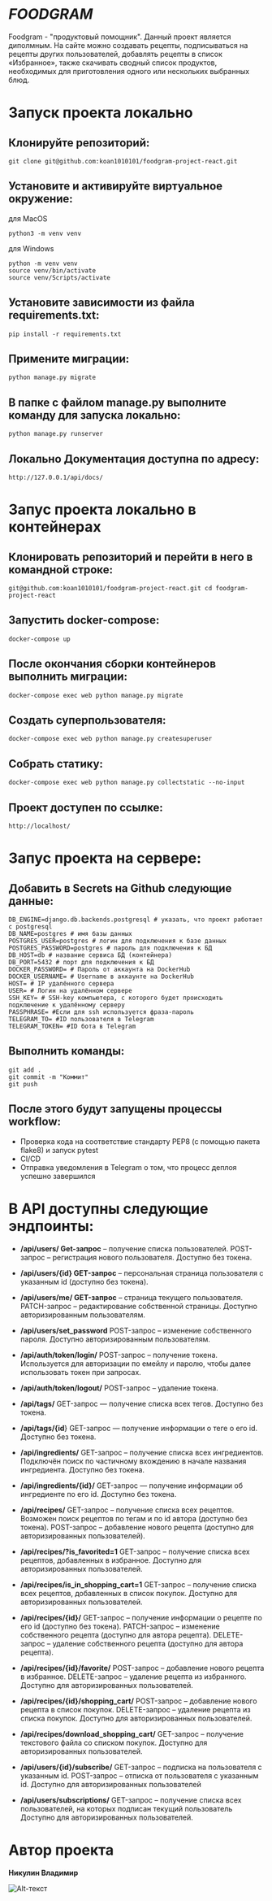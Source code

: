 # *FOODGRAM*
Foodgram - "продуктовый помощник". Данный проект является диполмным. На сайте можно создавать рецепты, подписываться на рецепты других пользователей, добавлять рецепты в список «Избранное», также скачивать сводный список продуктов, необходимых для приготовления одного или нескольких выбранных блюд.

# Запуск проекта локально
## Клонируйте репозиторий:
```
git clone git@github.com:koan1010101/foodgram-project-react.git
```
## Установите и активируйте виртуальное окружение:

для MacOS
```
python3 -m venv venv
```
для Windows
```
python -m venv venv
source venv/bin/activate
source venv/Scripts/activate
```
## Установите зависимости из файла requirements.txt:
```
pip install -r requirements.txt
```
## Примените миграции:
```
python manage.py migrate
```
## В папке с файлом manage.py выполните команду для запуска локально:
```
python manage.py runserver
```
## Локально Документация доступна по адресу:
```
http://127.0.0.1/api/docs/
```
# Запус проекта локально в контейнерах

## Клонировать репозиторий и перейти в него в командной строке:
```
git@github.com:koan1010101/foodgram-project-react.git cd foodgram-project-react
```
## Запустить docker-compose:
```
docker-compose up
```
## После окончания сборки контейнеров выполнить миграции:
```
docker-compose exec web python manage.py migrate
```
## Создать суперпользователя:
```
docker-compose exec web python manage.py createsuperuser
```
## Собрать статику:
```
docker-compose exec web python manage.py collectstatic --no-input
```
## Проект доступен по ссылке:
```
http://localhost/
```
# Запус проекта на сервере:

## Добавить в Secrets на Github следующие данные:
```
DB_ENGINE=django.db.backends.postgresql # указать, что проект работает с postgresql
DB_NAME=postgres # имя базы данных
POSTGRES_USER=postgres # логин для подключения к базе данных
POSTGRES_PASSWORD=postgres # пароль для подключения к БД
DB_HOST=db # название сервиса БД (контейнера) 
DB_PORT=5432 # порт для подключения к БД
DOCKER_PASSWORD= # Пароль от аккаунта на DockerHub
DOCKER_USERNAME= # Username в аккаунте на DockerHub
HOST= # IP удалённого сервера
USER= # Логин на удалённом сервере
SSH_KEY= # SSH-key компьютера, с которого будет происходить подключение к удалённому серверу
PASSPHRASE= #Если для ssh используется фраза-пароль
TELEGRAM_TO= #ID пользователя в Telegram
TELEGRAM_TOKEN= #ID бота в Telegram
```
## Выполнить команды:
```
git add .
git commit -m "Коммит"
git push
```
## После этого будут запущены процессы workflow:

- Проверка кода на соответствие стандарту PEP8 (с помощью пакета flake8) и запуск pytest
- CI/CD
- Отправка уведомления в Telegram о том, что процесс деплоя успешно завершился

# В API доступны следующие эндпоинты:
- **/api/users/ Get-запрос** – получение списка пользователей. POST-запрос – регистрация нового пользователя. Доступно без токена.

- **/api/users/{id} GET-запрос** – персональная страница пользователя с указанным id (доступно без токена).

- **/api/users/me/ GET-запрос** – страница текущего пользователя. PATCH-запрос – редактирование собственной страницы. Доступно авторизированным пользователям.

- **/api/users/set_password** POST-запрос – изменение собственного пароля. Доступно авторизированным пользователям.

- **/api/auth/token/login/** POST-запрос – получение токена. Используется для авторизации по емейлу и паролю, чтобы далее использовать токен при запросах.

- **/api/auth/token/logout/** POST-запрос – удаление токена.

- **/api/tags/** GET-запрос — получение списка всех тегов. Доступно без токена.

- **/api/tags/{id**} GET-запрос — получение информации о теге о его id. Доступно без токена.

- **/api/ingredients/** GET-запрос – получение списка всех ингредиентов. Подключён поиск по частичному вхождению в начале названия ингредиента. Доступно без токена.

- **/api/ingredients/{id}/** GET-запрос — получение информации об ингредиенте по его id. Доступно без токена.

- **/api/recipes/** GET-запрос – получение списка всех рецептов. Возможен поиск рецептов по тегам и по id автора (доступно без токена). POST-запрос – добавление нового рецепта (доступно для авторизированных пользователей).

- **/api/recipes/?is_favorited=1** GET-запрос – получение списка всех рецептов, добавленных в избранное. Доступно для авторизированных пользователей.

- **/api/recipes/is_in_shopping_cart=1** GET-запрос – получение списка всех рецептов, добавленных в список покупок. Доступно для авторизированных пользователей.

- **/api/recipes/{id}/** GET-запрос – получение информации о рецепте по его id (доступно без токена). PATCH-запрос – изменение собственного рецепта (доступно для автора рецепта). DELETE-запрос – удаление собственного рецепта (доступно для автора рецепта).

- **/api/recipes/{id}/favorite/** POST-запрос – добавление нового рецепта в избранное. DELETE-запрос – удаление рецепта из избранного. Доступно для авторизированных пользователей.

- **/api/recipes/{id}/shopping_cart/** POST-запрос – добавление нового рецепта в список покупок. DELETE-запрос – удаление рецепта из списка покупок. Доступно для авторизированных пользователей.

- **/api/recipes/download_shopping_cart/** GET-запрос – получение текстового файла со списком покупок. Доступно для авторизированных пользователей.

- **/api/users/{id}/subscribe/** GET-запрос – подписка на пользователя с указанным id. POST-запрос – отписка от пользователя с указанным id. Доступно для авторизированных пользователей

- **/api/users/subscriptions/** GET-запрос – получение списка всех пользователей, на которых подписан текущий пользователь Доступно для авторизированных пользователей.

# Автор проекта
**Никулин Владимир**

![Alt-текст](https://forum.clientmod.ru/attachments/223/)

